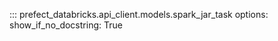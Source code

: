 ::: prefect_databricks.api_client.models.spark_jar_task
    options:
      show_if_no_docstring: True
